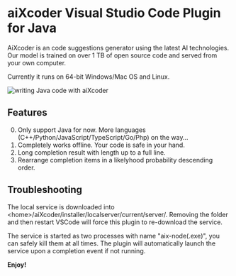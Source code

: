 # aiXcoder Visual Studio Code Plugin for Java

AiXcoder is an code suggestions generator using the latest AI technologies. Our model is trained on over 1 TB of open source code and served from your own computer.

Currently it runs on 64-bit Windows/Mac OS and Linux.

![writing Java code with aiXcoder](https://github.com/aixcoder-plugin/vscode-plugin/raw/master/images/java_example.gif)

## Features

0. Only support Java for now. More languages (C++/Python/JavaScript/TypeScript/Go/Php) on the way...
1. Completely works offline. Your code is safe in your hand.
2. Long completion result with length up to a full line.
3. Rearrange completion items in a likelyhood probability descending order.

## Troubleshooting

The local service is downloaded into &lt;home&gt;/aiXcoder/installer/localserver/current/server/. Removing the folder and then restart VSCode will force this plugin to re-download the service.

The service is started as two processes with name "aix-node(.exe)", you can safely kill them at all times. The plugin will automatically launch the service upon a completion event if not running.

**Enjoy!**
